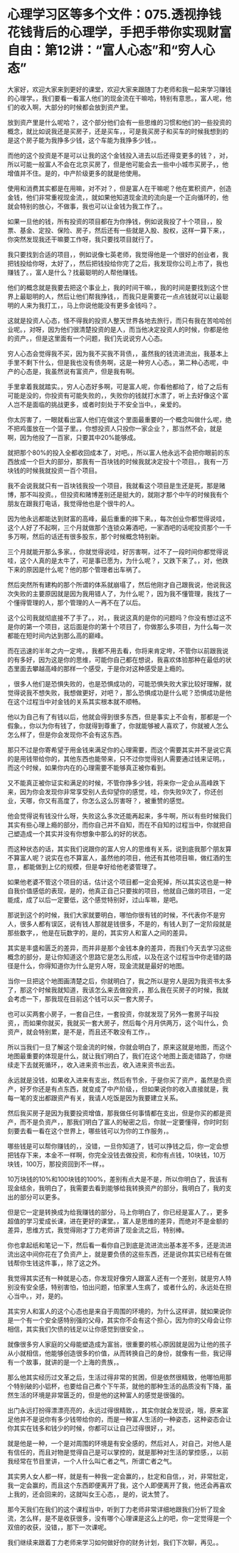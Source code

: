 # 心理学习区等多个文件：075.透视挣钱花钱背后的心理学，手把手带你实现财富自由：第12讲：“富人心态”和“穷人心态”

大家好，欢迎大家来到更好的课堂，欢迎大家来跟随丁力老师和我一起来学习赚钱的心理学。，我们要看一看富人他们的现金流在干嘛哈，特别有意思。，富人呢，他们的收入啊，大部分的时候都会放到资产里。

放到资产里是什么呢哈？，这个部分他们会有一些思维的习惯和他们的一些投资的概念，就比如说我还是买房子，还是买车，，可是我买房子和买车的时候我想到的是这个房子能为我挣多少钱，这个车能为我挣多少钱，。

而他的这个投资是不是可以让我的这个金钱投入进去以后还得变更多的钱？，对，所以可能一般富人不会在北京买房了，但是他可能会去一些中小城市买房子，，他增值并不住。是的，中产阶级更多的就是他使用。

使用和消费其实都是在用嘛，对不对？，但是富人在干嘛呢？他在累积资产，创造金钱，他们非常重视现金流，，就如果他知道现金流的流向是一个正向循环的，他就会特别的放心，不做事，我也可以让金钱为我工作了。。

如果一旦他的钱，所有投资的项目都在为你挣钱，例如说我投了十个项目，，股票、基金、定投、保险、房子，然后还有一些就是入股、股权，这样一算下来，，你突然发现我还干嘛要工作呀，我只要找项目就行了。

我只要找到合适的项目，，例如说像七英老师，我觉得他是一个很好的创业者，我把钱投给你呀，太好了，，然后把钱投给你完了之后，我发现你公司上市了，我也赚钱了。，富人是什么？找最聪明的人帮他赚钱。

他们的概念就是我要去把这个事业上，我的时间干嘛，，我的时间是要找到这个世界上最聪明的人，然后让他们帮我挣钱，，而我只是需要花一点点钱就可以让最聪明的人来为我打工，，马上你说他能没有更多金钱吗？。

这就是投资人心态，怪不得我的投资人整天世界各地去旅行，而只有我在苦哈哈创业呢。，对呀，因为他们很清楚投资的是人，而当他决定投资人的时候，你都是他的资产。，但是这里面有一个问题，我们先说说穷人心态。

穷人心态会觉得我不买，因为我不买我不背债，，虽然我的钱流进流出，我基本上手里不剩下什么，但是我也没有债务啊，这是一种穷人心态。，第二种心态呢，中产的心态是，我虽然说有富资产，但是我有啊。

手里拿着我就踏实。，穷人心态好多啊，可是富人呢，你看他都给了，给了之后有可能是没的，你投资有可能失败的，，失败你的钱就打水漂了，听上去好像这个富人岂不是面临的挑战更多，或者时刻处于不安全当中。，亲爱的。

你太厉害了，一眼就看出富人他们在做这个里面最重要的一个概念叫做什么呢，绝不把鸡蛋放在一个篮子里。，你想投资人只投你一家企业？，那当然不会，就是啊，因为他投了一百家，只要其中20%能够成。

就把那个80%的投入全都收回成本了，对吧。，所以富人他永远不会把你眼前的东西放成一个巨大的部分，那我有一百块钱的时候我就决定投十个项目。，我有一万块钱的时候我就投资一百个项目。

我不会说我就只有一百块钱我投一个项目，我就看这个项目是生还是死，那是赌博，那不叫投资。，但投资和赌博差别还是挺大的，就刚才那个中午的时候我有个朋友在跟我打电话，我觉得他也是个很牛的人。

因为他永远都能达到财富的高峰，最后重重的摔下来。，每次创业你都觉得说哇，这个人好了不起啊，三个月就做那个连锁众筹酒吧，一家酒吧的话呢投资那个一千多万啊，然后的话还有很多股东，那个时候概念特别新。

三个月就能开那么多家。，你就觉得说哇，好厉害啊，过不了一段时间你都觉得说哇，这个人真的是太牛了，可是事已愿为，为什么呢？，又跌下来了。，对，他跌下来的原因是什么呢？他的那个管理者出车祸了。

然后突然所有建构的那个所谓的体系就崩塌了，然后他刚才自己跟我说，他说我这次失败的主要原因就是因为我用错人了，为什么呢？，因为我不懂管理，我找了一个懂得管理的人，那个管理的人一再不在了以后。

这个公司我就彻底接不了手了。，对。，我说这真的是你的问题吗？你没有想过这不是你的第一个项目，这后面是你的第十个项目了，你做那么多项目，为什么每一次都能在短时间内达到那么高的巅峰。

而在迅速的半年之内一定垮。，我都不用去看，你将来肯定垮，不管你以前跟我说的有多好，因为这是你的思维，可能你自己都在想说，我喜欢体验那种在最低的状态里面去攀越高峰的那样一个感受，于是你对这种感受是上瘾的。

，很多人他们是恐惧失败的，也是恐惧成功的，可能恐惧失败大家比较好理解，就觉得说我不想失败，我想做更好，对吧？，那么恐惧成功是什么呢？恐惧成功是他在这个过程当中对金钱的关系其实根本就不顺畅。

他以为自己有了有钱以后，他就会得到很多东西，但是事实上不会有，那都是一个假象。，你以为你有钱了，你就得到尊重了，你就能够被人喜欢了，你就被人怎么怎么样了，但是你会发现你不会有这东西。

那只不过是你寄希望于用金钱来满足你的心理需要，而这个需要其实并不是说它真的是用钱带给你的，其他东西也能带来，只不过你觉得别人需要通过钱来证明。，而这个时候，如果你内在的心理需要不能够真正被你看到。

又不能真正被你证实和满足的时候，不管你挣多少钱，将来你一定会从高峰跌下来，因为你会发现你非常享受别人去仰望你的感觉，哇，你失败9次了，你还创业，天哪，你又有高度了，你怎么这么厉害呀？，被重赞的感觉。

他会觉得说有钱没什么呀，失败这么多次还能再起来，多牛啊，所以有些时候我们其实有些心理上瘾的部分，而你自己并不自知，而在不自知的过程当中，你就把自己塑造成一个其实并没有你想象中那么的好的状态。

而这种状态的话，其实我们说跟你的富人穷人的思维有关系，说到底我那个朋友算不算富人呢？说实在也不算富人，虽然他的项目，他还有其他项目嘛，做红酒的生意，，都能做到上亿的规模，但是幸好给他老婆管理了。

如果他老婆不管这个项目的话，估计这个项目都一定会死掉，所以其实这也是一种自我价值感低的表现，是的，他真正自己只要挨的项目，他就自己做的项目，一定能成，成了以后一定要低，这个感觉特别好，过山车嘛，是吧。

那说到这个的时候，我们大家就要明白，哪怕你很有钱的时候，不代表你不是穷人，很多人都有误区，说有钱人那就是钱很多，不是的，有钱人到了一定阶段就是那些数字，，他是在玩数字的，是的，其实穷人和富人之间的差异。

其实是丰盛和匮乏的差异，而并非是那个金钱本身的差异，而我们今天去学习这些概念的部分，是让你知道这个思路它是怎么形成，以及在这个过程当中你走错的路径是什么，你得知道你为什么是穷人呀，现金流就是最好的地图。

当你一旦把这个地图画清楚之后，你就明白了，我之所以是穷人是因为我资书太多了，那这个时候我就知道，我该怎么来去做投资，，那么我在买房子的时候，我就会考虑一下，那我现在目前这个钱可以买一套大房子。

也可以买两套小房子，一套自己住，一套投资，你就发现了另外一套房子叫投资，，而如果你就买，我就买一套大房子，然后每个月月供两万，这个叫什么，负资产，就会特别累，是不是，而且还不敢没有工作，。

所以当我们一旦了解这个现金流的时候，你就会明白了，原来这就是地图，而这个地图最重要的体现是什么，就让我们明白了，我们在这个地图上面走错路了，你继续走下去就死循环，，收入进来资书出去，收入进来资书出去。

永远就是没钱，如果收入进来有支出，然后有节余，于是你买了资产，虽然是负资产，好歹你还是有点东西，就变成了中产阶级，，但如果说你的收入直接就是，我每一笔的支出都跟资产有关，我请人吃饭是因为我要建立关系。

然后我买房子是因为我要投资增值，那我做任何事情都在支出，但是你买的都是资产，而不是负资产，，那我们明白了富人的秘密之后，你就一定要懂得，你时时刻刻要去看一看在这个世界上，哪些钱可以为你的工作服务，。

哪些钱是可以帮你赚钱的，，没错，一旦你知道了，钱可以挣钱之后，你一定会想把钱存下来，本金不一样啊，你完全没钱去做投资，和你有点钱，10块钱，10万块钱，100万，那投资回到不一样，。

10万块钱的10%和100块钱的100%，差别有点大是不是，所以你明白了，我该有现金结余，我明白了，我需要去看到能够给我转换资产的部分，我明白了，我的支出的部分可以更多。

但是它一定是转换成为给我赚钱的部分，马上你明白了，你已经是富人了。，更多超值的学习爱成长课，进在更好的课堂。，富人是思维的差异，而绝对不是金额的差异，思维方式，我觉得刚才丁力老师讲了现金流之后，特别棒。

你也拿起纸和笔记一下，然后看一看你自己到底是流进流出基本差不多，还是流进流出这中间你花在了负资产上，就是要负债的这些东西，还是说你其实已经有在做钱帮你生钱这件事，，除了这之外。

我觉得其实还有一种就是心态，你发现好像穷人跟富人还有一个差别，就是穷人特别没有安全感，特别害怕，怕出问题，怕家里人生病了，或者什么的，永远处在担心当中。，对，是的。

其实穷人和富人的这个心态也是来自于周围的环境的，为什么这样讲，就如果说你是一个有一个安全感特别强的父母，其实你不会有这个担心，因为你的父母会让你相信，其实我们欠债的钱足以让你感觉到很安全，。

就像很多穷人家庭的父母能塑造成为富翁，很重要的核心原因就是因为让他的孩子从小就相信，他能够创造很多的价值，从而转换自己的身份，就像有一些，我记得有一个故事，就讲的是一个上海的贵族，。

那么他其实经历过文革之后，生活过得非常的贫困，但是依然很精致，他哪怕用那个特别破的小铝杯，也要给自己煮个下午茶，就他的那种生活的品质没有下降，虽然生活的环境是非常匮乏的，但是他的这种富人的感觉是很强的。

出门永远打扮得漂漂亮亮的，永远过得很精致，，其实你就会发现说，哦，原来富足他并不是说你有多少钱带给你的，而是一种富人生活的一种姿态，这种姿态会让你其实在钱多和钱少的时候，你都可以让自己过得很好，，对。

就是他是一种，一个是对周围的环境是有安全感的，然后对人，对自己，对他人是有信任的，而且对物是觉得自己是可以掌控的，就是那种对生活的掌控感，，以前我经常在节目里讲，一个人什么叫亡者之气，所谓亡者之气。

其实男人女人都一样，就是有一种我一定会赢的，，肚定和自信，，对，非常肚定，我一定会赢的，而且这个东西即便离开了我，这个人即便离开了我，他还会再喜欢上我的，还会回来的，这就叫女王心态，，是的，说太赞了。

那今天我们在我们的这个课程当中，听到丁力老师非常详细地跟我们分析了现金流，怎么样，是不是收获很多，没有哪个心理课是这么上的吧，你一定觉得是一个双倍的收获，没错，，那下一次课呢。

我们继续来跟着丁力老师来学习如何做好你的财务计划，我们下次聊，再见。。